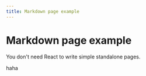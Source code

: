 ```yaml
---
title: Markdown page example
---
```


# Markdown page example

You don't need React to write simple standalone pages.

haha
